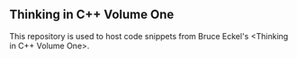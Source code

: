 ## Thinking in C++ Volume One

This repository is used to host code snippets from Bruce Eckel's <Thinking in C++ Volume One>. 
